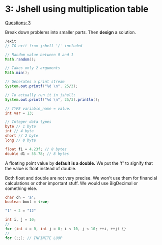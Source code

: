 # 3: Jshell using multiplication table

[Questions: 3](3%20Jshell%20using%20multiplication%20table%20f0f841fd9164490d89d802d9a2c129af/Questions%203%202055bc732b61415eb0252ea19d2eee1b.md)

Break down problems into smaller parts. Then **design** a solution.

```java
/exit
// TO exit from jshell '/' included
```

```java
// Random value between 0 and 1
Math.random();

// Takes only 2 arguments
Math.min();
```

```java
// Generates a print stream
System.out.printf("%d \n", 25/3);

// To actually run it in jshell:
System.out.printf("%d \n", 25/3).println();
```

```java
// TYPE variable_name = value.
int var = 13;
```

```java
// Integer data types
byte // 1 byte
int // 4 byte
short // 2 byte
long // 8 byte
```

```java
float f1 = 4.23f; // 8 bytes
double d1 = 55.78; // 8 bytes
```

A floating point value by **default is a double.** We put the 'f' to signify that the value is float instead of double.

Both float and double are not very precise. We won't use them for financial calculations or other important stuff. We would use BigDecimal or something else.

```java
char ch = 'a';
boolean bool = true;
```

```java
"1" + 2 = "12"
```

```java
int i, j = 10;
//
for (int i = 0, int j = 0; i < 10, j < 10; ++i, ++j) {}
//
for (;;); // INFINITE LOOP

```
